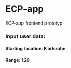 # ECP-app
ECP-app frontend prototyp

### Input user data:
#### Starting location: Karlsruhe
#### Range: 120
